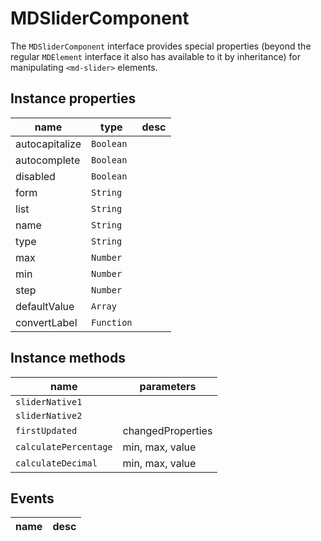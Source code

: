 # MDSliderComponent
The `MDSliderComponent` interface provides special properties (beyond the regular `MDElement` interface it also has available to it by inheritance) for manipulating `<md-slider>` elements.

## Instance properties

name|type|desc
---|---|---
autocapitalize|`Boolean`|
autocomplete|`Boolean`|
disabled|`Boolean`|
form|`String`|
list|`String`|
name|`String`|
type|`String`|
max|`Number`|
min|`Number`|
step|`Number`|
defaultValue|`Array`|
convertLabel|`Function`|

## Instance methods

name|parameters
---|---
`sliderNative1`|
`sliderNative2`|
`firstUpdated`|changedProperties
`calculatePercentage`|min, max, value
`calculateDecimal`|min, max, value

## Events

name|desc
---|---
